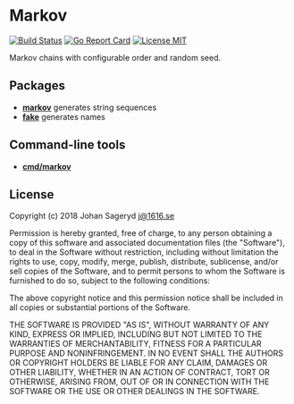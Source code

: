 # Markov

[![Build Status](https://travis-ci.com/jsageryd/markov.svg?branch=master)](https://travis-ci.com/jsageryd/markov)
[![Go Report Card](https://goreportcard.com/badge/github.com/jsageryd/markov)](https://goreportcard.com/report/github.com/jsageryd/markov)
[![License MIT](https://img.shields.io/badge/license-MIT-lightgrey.svg?style=flat)](#)

Markov chains with configurable order and random seed.

## Packages
- **[markov](markov)** generates string sequences
- **[fake](fake)** generates names

## Command-line tools
- **[cmd/markov](cmd/markov)**

## License
Copyright (c) 2018 Johan Sageryd <j@1616.se>

Permission is hereby granted, free of charge, to any person obtaining a copy of
this software and associated documentation files (the "Software"), to deal in
the Software without restriction, including without limitation the rights to
use, copy, modify, merge, publish, distribute, sublicense, and/or sell copies of
the Software, and to permit persons to whom the Software is furnished to do so,
subject to the following conditions:

The above copyright notice and this permission notice shall be included in all
copies or substantial portions of the Software.

THE SOFTWARE IS PROVIDED "AS IS", WITHOUT WARRANTY OF ANY KIND, EXPRESS OR
IMPLIED, INCLUDING BUT NOT LIMITED TO THE WARRANTIES OF MERCHANTABILITY, FITNESS
FOR A PARTICULAR PURPOSE AND NONINFRINGEMENT. IN NO EVENT SHALL THE AUTHORS OR
COPYRIGHT HOLDERS BE LIABLE FOR ANY CLAIM, DAMAGES OR OTHER LIABILITY, WHETHER
IN AN ACTION OF CONTRACT, TORT OR OTHERWISE, ARISING FROM, OUT OF OR IN
CONNECTION WITH THE SOFTWARE OR THE USE OR OTHER DEALINGS IN THE SOFTWARE.
